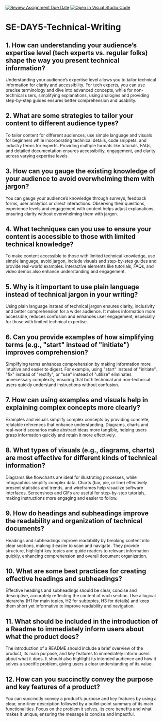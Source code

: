 [![Review Assignment Due Date](https://classroom.github.com/assets/deadline-readme-button-22041afd0340ce965d47ae6ef1cefeee28c7c493a6346c4f15d667ab976d596c.svg)](https://classroom.github.com/a/zsAR-pyY)
[![Open in Visual Studio Code](https://classroom.github.com/assets/open-in-vscode-2e0aaae1b6195c2367325f4f02e2d04e9abb55f0b24a779b69b11b9e10269abc.svg)](https://classroom.github.com/online_ide?assignment_repo_id=18576308&assignment_repo_type=AssignmentRepo)
# SE-DAY5-Technical-Writing
## 1. How can understanding your audience’s expertise level (tech experts vs. regular folks) shape the way you present technical information?
Understanding your audience’s expertise level allows you to tailor technical information for clarity and accessibility. For tech experts, you can use precise terminology and dive into advanced concepts, while for non-technical users, simplifying explanations, using analogies and providing step-by-step guides ensures better comprehension and usability.
## 2. What are some strategies to tailor your content to different audience types?
To tailor content for different audiences, use simple language and visuals for beginners while incorporating technical details, code snippets, and industry terms for experts. Providing multiple formats like tutorials, FAQs, and detailed documentation ensures accessibility, engagement, and clarity across varying expertise levels.
## 3. How can you gauge the existing knowledge of your audience to avoid overwhelming them with jargon?
You can gauge your audience’s knowledge through surveys, feedback forms, user analytics or direct interactions. Observing their questions, experience levels and engagement with content helps adjust explanations, ensuring clarity without overwhelming them with jargon.
## 4. What techniques can you use to ensure your content is accessible to those with limited technical knowledge?
To make content accessible to those with limited technical knowledge, use simple language, avoid jargon, include visuals and step-by-step guides and provide real-world examples. Interactive elements like tutorials, FAQs, and video demos also enhance understanding and engagement.
## 5. Why is it important to use plain language instead of technical jargon in your writing?
Using plain language instead of technical jargon ensures clarity, inclusivity and better comprehension for a wider audience. It makes information more accessible, reduces confusion and enhances user engagement, especially for those with limited technical expertise.
## 6. Can you provide examples of how simplifying terms (e.g., "start" instead of "initiate") improves comprehension?
Simplifying terms enhances comprehension by making information more intuitive and easier to digest. For example, using "start" instead of "initiate", "fix" instead of "rectify", or "use" instead of "utilize" eliminates unnecessary complexity, ensuring that both technical and non-technical users quickly understand instructions without confusion.
## 7. How can using examples and visuals help in explaining complex concepts more clearly?
Examples and visuals simplify complex concepts by providing concrete, relatable references that enhance understanding. Diagrams, charts and real-world scenarios make abstract ideas more tangible, helping users grasp information quickly and retain it more effectively.
## 8. What types of visuals (e.g., diagrams, charts) are most effective for different kinds of technical information?
Diagrams like flowcharts are ideal for illustrating processes, while infographics simplify complex data. Charts (bar, pie, or line) effectively present statistics and trends, and wireframes help visualize software interfaces. Screenshots and GIFs are useful for step-by-step tutorials, making instructions more engaging and easier to follow.
## 9. How do headings and subheadings improve the readability and organization of technical documents?
Headings and subheadings improve readability by breaking content into clear sections, making it easier to scan and navigate. They provide structure, highlight key topics and guide readers to relevant information quickly, enhancing comprehension and overall document organization.
## 10. What are some best practices for creating effective headings and subheadings?
Effective headings and subheadings should be clear, concise and descriptive, accurately reflecting the content of each section. Use a logical hierarchy (H1 for main topics, H2 for subtopics, H3 for details) and keep them short yet informative to improve readability and navigation.
## 11. What should be included in the introduction of a Readme to immediately inform users about what the product does?
The introduction of a README should include a brief overview of the product, its main purpose, and key features to immediately inform users about what it does. It should also highlight its intended audience and how it solves a specific problem, giving users a clear understanding of its value.
## 12. How can you succinctly convey the purpose and key features of a product?
You can succinctly convey a product’s purpose and key features by using a clear, one-liner description followed by a bullet-point summary of its main functionalities. Focus on the problem it solves, its core benefits and what makes it unique, ensuring the message is concise and impactful.

